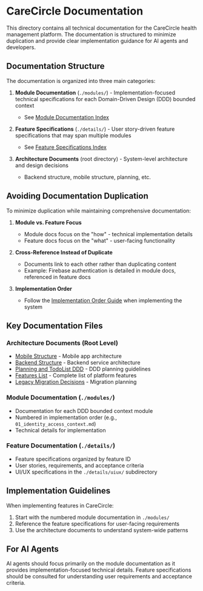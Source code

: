 # CareCircle Documentation

This directory contains all technical documentation for the CareCircle health management platform. The documentation is structured to minimize duplication and provide clear implementation guidance for AI agents and developers.

## Documentation Structure

The documentation is organized into three main categories:

1. **Module Documentation** (`./modules/`) - Implementation-focused technical specifications for each Domain-Driven Design (DDD) bounded context

   - See [Module Documentation Index](./modules/README.md)

2. **Feature Specifications** (`./details/`) - User story-driven feature specifications that may span multiple modules

   - See [Feature Specifications Index](./details/README.md)

3. **Architecture Documents** (root directory) - System-level architecture and design decisions
   - Backend structure, mobile structure, planning, etc.

## Avoiding Documentation Duplication

To minimize duplication while maintaining comprehensive documentation:

1. **Module vs. Feature Focus**

   - Module docs focus on the "how" - technical implementation details
   - Feature docs focus on the "what" - user-facing functionality

2. **Cross-Reference Instead of Duplicate**

   - Documents link to each other rather than duplicating content
   - Example: Firebase authentication is detailed in module docs, referenced in feature docs

3. **Implementation Order**
   - Follow the [Implementation Order Guide](./modules/implementation_order.md) when implementing the system

## Key Documentation Files

### Architecture Documents (Root Level)

- [Mobile Structure](./mobile_structure.md) - Mobile app architecture
- [Backend Structure](./backend_structure.md) - Backend service architecture
- [Planning and TodoList DDD](./planning_and_todolist_ddd.md) - DDD planning guidelines
- [Features List](./features_list.md) - Complete list of platform features
- [Legacy Migration Decisions](./legacy_migration_decisions.md) - Migration planning

### Module Documentation (`./modules/`)

- Documentation for each DDD bounded context module
- Numbered in implementation order (e.g., `01_identity_access_context.md`)
- Technical details for implementation

### Feature Documentation (`./details/`)

- Feature specifications organized by feature ID
- User stories, requirements, and acceptance criteria
- UI/UX specifications in the `./details/uiux/` subdirectory

## Implementation Guidelines

When implementing features in CareCircle:

1. Start with the numbered module documentation in `./modules/`
2. Reference the feature specifications for user-facing requirements
3. Use the architecture documents to understand system-wide patterns

## For AI Agents

AI agents should focus primarily on the module documentation as it provides implementation-focused technical details. Feature specifications should be consulted for understanding user requirements and acceptance criteria.
